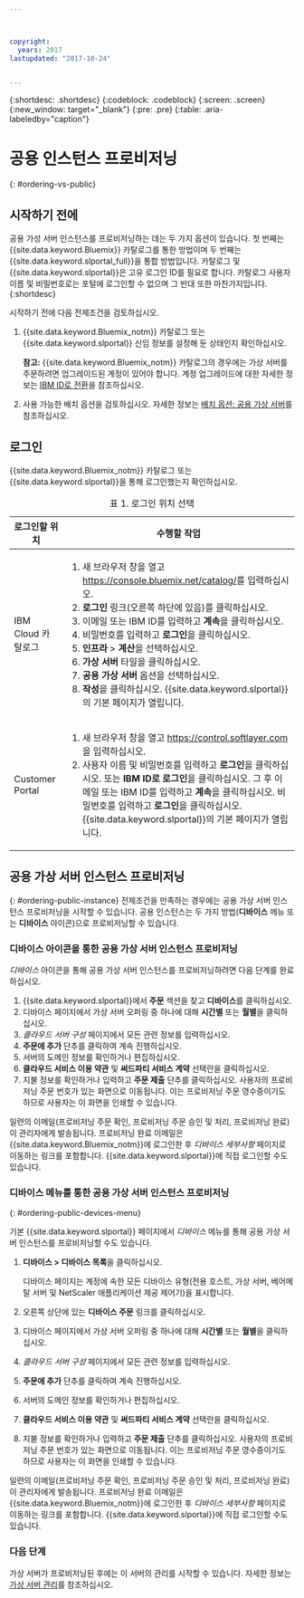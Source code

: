```yaml
---



copyright:
  years: 2017
lastupdated: "2017-10-24"


---
```


{:shortdesc: .shortdesc}
{:codeblock: .codeblock}
{:screen: .screen}
{:new_window: target="_blank"}
{:pre: .pre}
{:table: .aria-labeledby="caption"}

# 공용 인스턴스 프로비저닝
{: #ordering-vs-public}

## 시작하기 전에
공용 가성 서버 인스턴스를 프로비저닝하는 데는 두 가지 옵션이 있습니다. 첫 번째는 {{site.data.keyword.Bluemix}} 카탈로그를 통한 방법이며 두 번째는 {{site.data.keyword.slportal_full}}을 통합 방법입니다. 카탈로그 및 {{site.data.keyword.slportal}}은 고유 로그인 ID를 필요로 합니다. 카탈로그 사용자 이름 및 비밀번호로는 포털에 로그인할 수 없으며 그 반대 또한 마찬가지입니다.
{:shortdesc}

시작하기 전에 다음 전제조건을 검토하십시오.

  1. {{site.data.keyword.Bluemix_notm}} 카탈로그 또는 {{site.data.keyword.slportal}} 신임 정보를 설정해 둔 상태인지 확인하십시오. 
  
     **참고:** {{site.data.keyword.Bluemix_notm}} 카탈로그의 경우에는 가상 서버를 주문하려면 업그레이드된 계정이 있어야 합니다. 계정 업그레이드에 대한 자세한 정보는 [IBM ID로 전환](https://console.bluemix.net/docs/admin/softlayerlink.html)을 참조하십시오. 
  
  2. 사용 가능한 배치 옵션을 검토하십시오. 자세한 정보는 [배치 옵션: 공용 가상 서버](../vsi/vsi_public.html)를 참조하십시오.

## 로그인 
{{site.data.keyword.Bluemix_notm}} 카탈로그 또는 {{site.data.keyword.slportal}}을 통해 로그인했는지 확인하십시오. 

  <table>
   <CAPTION>표 1. 로그인 위치 선택</CAPTION>
   <THEAD>
   <TR>
   <th>로그인할 위치</th>
   <th>수행할 작업</th>
   </TR>
   </THEAD>
   <TBODY>
   <tr>
   <td>IBM Cloud 카탈로그</td>
   <td>
   <ol>
   <li>새 브라우저 창을 열고 <a href="https://console.bluemix.net/catalog/">https://console.bluemix.net/catalog/</a>를 입력하십시오.</li>
   <li><b>로그인</b> 링크(오른쪽 하단에 있음)를 클릭하십시오. </li>
   <li>이메일 또는 IBM ID를 입력하고 <b>계속</b>을 클릭하십시오.</li>
   <li>비밀번호를 입력하고 <b>로그인</b>을 클릭하십시오.</li>
   <li><b>인프라 </b> > <b>계산</b>을 선택하십시오.</li>
   <li><b>가상 서버</b> 타일을 클릭하십시오.</li>
   <li><b>공용 가상 서버</b> 옵션을 선택하십시오.</li>
   <li><b>작성</b>을 클릭하십시오. {{site.data.keyword.slportal}}의 기본 페이지가 열립니다.</li>
   </ol>
   </td>
   </tr>
   <tr>
   <td>Customer Portal</td>
   <td>
   <ol>
   <li>새 브라우저 창을 열고 <a href="https://control.softlayer.com">https://control.softlayer.com</a>을 입력하십시오.</li>
   <li>사용자 이름 및 비밀번호를 입력하고 <b>로그인</b>을 클릭하십시오. 또는 <b>IBM ID로 로그인</b>을 클릭하십시오. 그 후 이메일 또는 IBM ID를 입력하고 <b>계속</b>을 클릭하십시오. 비밀번호를 입력하고 <b>로그인</b>을 클릭하십시오. {{site.data.keyword.slportal}}의 기본 페이지가 열립니다.</li>
   </ol>
   </td>
   </tr>
   </TBODY>
   </table>

## 공용 가상 서버 인스턴스 프로비저닝
{: #ordering-public-instance}
전제조건을 만족하는 경우에는 공용 가상 서버 인스턴스 프로비저닝을 시작할 수 있습니다. 공용 인스턴스는 두 가지 방법(**디바이스** 메뉴 또는 **디바이스** 아이콘)으로 프로비저닝할 수 있습니다.

### 디바이스 아이콘을 통한 공용 가상 서버 인스턴스 프로비저닝
*디바이스* 아이콘을 통해 공용 가상 서버 인스턴스를 프로비저닝하려면 다음 단계를 완료하십시오.

1.  {{site.data.keyword.slportal}}에서 **주문** 섹션을 찾고 **디바이스**를 클릭하십시오.
2.  디바이스 페이지에서 가상 서버 오퍼링 중 하나에 대해 **시간별** 또는 **월별**을 클릭하십시오.
3.  *클라우드 서버 구성* 페이지에서 모든 관련 정보를 입력하십시오.
4.  **주문에 추가** 단추를 클릭하여 계속 진행하십시오.
5.  서버의 도메인 정보를 확인하거나 편집하십시오.
5.  **클라우드 서비스 이용 약관** 및 **써드파티 서비스 계약** 선택란을 클릭하십시오.
6.  지불 정보를 확인하거나 입력하고 **주문 제출** 단추를 클릭하십시오. 사용자의 프로비저닝 주문 번호가 있는 화면으로 이동됩니다. 이는 프로비저닝 주문 영수증이기도 하므로 사용자는 이 화면을 인쇄할 수 있습니다.

 일련의 이메일(프로비저닝 주문 확인, 프로비저닝 주문 승인 및 처리, 프로비저닝 완료)이 관리자에게 발송됩니다. 프로비저닝 완료 이메일은 {{site.data.keyword.Bluemix_notm}}에 로그인한 후 *디바이스 세부사항* 페이지로 이동하는 링크를 포함합니다. {{site.data.keyword.slportal}}에 직접 로그인할 수도 있습니다.

### 디바이스 메뉴를 통한 공용 가상 서버 인스턴스 프로비저닝
{: #ordering-public-devices-menu}

기본 {{site.data.keyword.slportal}} 페이지에서 *디바이스* 메뉴를 통해 공용 가상 서버 인스턴스를 프로비저닝할 수도 있습니다. 

1. **디바이스 > 디바이스 목록**을 클릭하십시오.

   디바이스 페이지는 계정에 속한 모든 디바이스 유형(전용 호스트, 가상 서버, 베어메탈 서버 및 NetScaler 애플리케이션 제공 제어기)을 표시합니다.
2. 오른쪽 상단에 있는 **디바이스 주문** 링크를 클릭하십시오.
3. 디바이스 페이지에서 가상 서버 오퍼링 중 하나에 대해 **시간별** 또는 **월별**을 클릭하십시오.
4. *클라우드 서버 구성* 페이지에서 모든 관련 정보를 입력하십시오.
5. **주문에 추가** 단추를 클릭하여 계속 진행하십시오.
6. 서버의 도메인 정보를 확인하거나 편집하십시오.
7. **클라우드 서비스 이용 약관** 및 **써드파티 서비스 계약** 선택란을 클릭하십시오.
8. 지불 정보를 확인하거나 입력하고 **주문 제출** 단추를 클릭하십시오. 사용자의 프로비저닝 주문 번호가 있는 화면으로 이동됩니다. 이는 프로비저닝 주문 영수증이기도 하므로 사용자는 이 화면을 인쇄할 수 있습니다.

일련의 이메일(프로비저닝 주문 확인, 프로비저닝 주문 승인 및 처리, 프로비저닝 완료)이 관리자에게 발송됩니다. 프로비저닝 완료 이메일은 {{site.data.keyword.Bluemix_notm}}에 로그인한 후 *디바이스 세부사항* 페이지로 이동하는 링크를 포함합니다. {{site.data.keyword.slportal}}에 직접 로그인할 수도 있습니다.

### 다음 단계
가상 서버가 프로비저닝된 후에는 이 서버의 관리를 시작할 수 있습니다. 자세한 정보는 [가상 서버 관리](../vsi/vsi_managing.html)를 참조하십시오.
